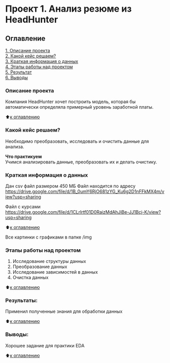 # Проект 1.  Анализ резюме из HeadHunter

## Оглавление  
[1. Описание проекта](.README.md#Описание-проекта)  
[2. Какой кейс решаем?](.README.md#Какой-кейс-решаем)  
[3. Краткая информация о данных](.README.md#Краткая-информация-о-данных)  
[4. Этапы работы над проектом](.README.md#Этапы-работы-над-проектом)  
[5. Результат](.README.md#Результат)    
[6. Выводы](.README.md#Выводы) 

### Описание проекта  
Компания HeadHunter хочет построить модель, которая бы автоматически определяла примерный уровень заработной платы. 

:arrow_up:[к оглавлению](_)


### Какой кейс решаем?    
Необходимо преобразовать, исследовать и очистить данные для анализа.


**Что практикуем**     
Учимся анализировать данные, преобразовать их и делать очистику. 


### Краткая информация о данных
Дан csv файл размером 450 МБ
Файл находится по адресу
https://drive.google.com/file/d/1B_0umY6RjO681zYG_Ku6g2D1nFFkMX4m/view?usp=sharing

Файл с курсами
https://drive.google.com/file/d/1CLrlrtf01D0RaizMdAhJiBe-JJ1Bcj-K/view?usp=sharing
  
:arrow_up:[к оглавлению](.README.md#Оглавление)

Все картинки с графиками в папке /img

### Этапы работы над проектом  
1. Исследование структуры данных
2. Преобразование данных
3. Исследование зависимостей в данных
4. Очистка данных


:arrow_up:[к оглавлению](.README.md#Оглавление)


### Результаты:  
Применил полученные знания для обработки данных


:arrow_up:[к оглавлению](.README.md#Оглавление)


### Выводы:  
Хорошее задание для практики EDA

:arrow_up:[к оглавлению](.README.md#Оглавление)


